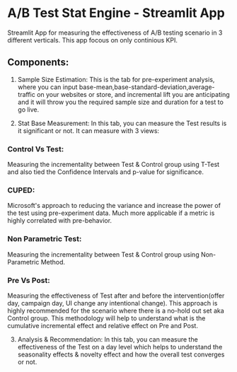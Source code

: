 # A/B Test Stat Engine - Streamlit App 

Streamlit App for measuring the effectiveness of A/B testing scenario in 3 different verticals.
This app focous on only continious KPI.

## Components:
1. Sample Size Estimation: This is the tab for pre-experiment analysis, where you can input base-mean,base-standard-deviation,average-traffic on your websites or store, and incremental lift you are anticipating and it will throw you the required sample size and duration for a test to go live. 

2. Stat Base Measurement: In this tab, you can measure the Test results is it significant or not.
  It can measure with 3 views:
  ### Control Vs Test: 
  Measuring the incrementality between Test & Control group using T-Test and also tied the Confidence Intervals and p-value for significance. 

  ### CUPED: 
  Microsoft's approach to reducing the variance and increase the power of the test using pre-experiment data. Much more applicable if a metric is highly correlated with pre-behavior. 

  ### Non Parametric Test: 
  Measuring the incrementality between Test & Control group using Non-Parametric Method.

  ### Pre Vs Post: 
  Measuring the effectiveness of Test after and before the intervention(offer day, campaign day, UI change any intentional change). This approach is highly recommended for the scenario where there is a no-hold out set aka Control group. This methodology will help to understand what is the cumulative incremental effect and relative effect on Pre and Post.            

3. Analysis & Recommendation: In this tab, you can measure the effectiveness of the Test on a day level which helps to understand the seasonality effects & novelty effect and how the overall test converges or not.                       




       
